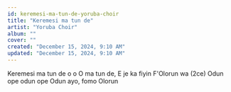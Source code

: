 ```yaml
---
id: keremesi-ma-tun-de-yoruba-choir
title: "Keremesi ma tun de"
artist: "Yoruba Choir"
album: ""
cover: ""
created: "December 15, 2024, 9:10 AM"
updated: "December 15, 2024, 9:10 AM"
---
```


Keremesi ma tun de o o
O ma tun de,
E je ka fiyin 
F'Olorun wa (2ce)
Odun ope odun ope
Odun ayo, fomo Olorun